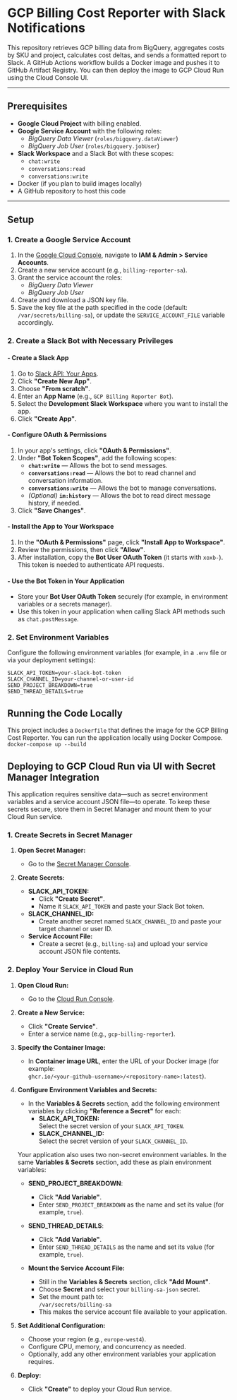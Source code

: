 # GCP Billing Cost Reporter with Slack Notifications

This repository retrieves GCP billing data from BigQuery, aggregates costs by SKU and project, calculates cost deltas, and sends a formatted report to Slack. A GitHub Actions workflow builds a Docker image and pushes it to GitHub Artifact Registry. You can then deploy the image to GCP Cloud Run using the Cloud Console UI.

---

## Prerequisites

- **Google Cloud Project** with billing enabled.
- **Google Service Account** with the following roles:
  - *BigQuery Data Viewer* (`roles/bigquery.dataViewer`)
  - *BigQuery Job User* (`roles/bigquery.jobUser`)
- **Slack Workspace** and a Slack Bot with these scopes:
  - `chat:write`
  - `conversations:read`
  - `conversations:write`
- Docker (if you plan to build images locally)
- A GitHub repository to host this code

---

## Setup

### 1. Create a Google Service Account

1. In the [Google Cloud Console](https://console.cloud.google.com/), navigate to **IAM & Admin > Service Accounts**.
2. Create a new service account (e.g., `billing-reporter-sa`).
3. Grant the service account the roles:
   - *BigQuery Data Viewer*
   - *BigQuery Job User*
4. Create and download a JSON key file.
5. Save the key file at the path specified in the code (default: `/var/secrets/billing-sa`), or update the `SERVICE_ACCOUNT_FILE` variable accordingly.

### 2. Create a Slack Bot with Necessary Privileges


#### - Create a Slack App

1. Go to [Slack API: Your Apps](https://api.slack.com/apps).
2. Click **"Create New App"**.
3. Choose **"From scratch"**.
4. Enter an **App Name** (e.g., `GCP Billing Reporter Bot`).
5. Select the **Development Slack Workspace** where you want to install the app.
6. Click **"Create App"**.

#### - Configure OAuth & Permissions

1. In your app's settings, click **"OAuth & Permissions"**.
2. Under **"Bot Token Scopes"**, add the following scopes:
   - **`chat:write`** — Allows the bot to send messages.
   - **`conversations:read`** — Allows the bot to read channel and conversation information.
   - **`conversations:write`** — Allows the bot to manage conversations.
   - *(Optional)* **`im:history`** — Allows the bot to read direct message history, if needed.
3. Click **"Save Changes"**.

#### - Install the App to Your Workspace

1. In the **"OAuth & Permissions"** page, click **"Install App to Workspace"**.
2. Review the permissions, then click **"Allow"**.
3. After installation, copy the **Bot User OAuth Token** (it starts with `xoxb-`).  
   This token is needed to authenticate API requests.

#### - Use the Bot Token in Your Application

- Store your **Bot User OAuth Token** securely (for example, in environment variables or a secrets manager).
- Use this token in your application when calling Slack API methods such as `chat.postMessage`.

### 2. Set Environment Variables

Configure the following environment variables (for example, in a `.env` file or via your deployment settings):

```env
SLACK_API_TOKEN=your-slack-bot-token
SLACK_CHANNEL_ID=your-channel-or-user-id
SEND_PROJECT_BREAKDOWN=true
SEND_THREAD_DETAILS=true
```

## Running the Code Locally
This project includes a `Dockerfile` that defines the image for the GCP Billing Cost Reporter. You can run the application locally using Docker Compose.
`docker-compose up --build`

## Deploying to GCP Cloud Run via UI with Secret Manager Integration

This application requires sensitive data—such as secret environment variables and a service account JSON file—to operate. To keep these secrets secure, store them in Secret Manager and mount them to your Cloud Run service.

### 1. Create Secrets in Secret Manager

1. **Open Secret Manager:**
   - Go to the [Secret Manager Console](https://console.cloud.google.com/security/secret-manager).

2. **Create Secrets:**
   - **SLACK_API_TOKEN:**
     - Click **"Create Secret"**.
     - Name it `SLACK_API_TOKEN` and paste your Slack Bot token.
   - **SLACK_CHANNEL_ID:**
     - Create another secret named `SLACK_CHANNEL_ID` and paste your target channel or user ID.
   - **Service Account File:**
     - Create a secret (e.g., `billing-sa`) and upload your service account JSON file contents.

### 2. Deploy Your Service in Cloud Run

1. **Open Cloud Run:**
   - Go to the [Cloud Run Console](https://console.cloud.google.com/run).

2. **Create a New Service:**
   - Click **"Create Service"**.
   - Enter a service name (e.g., `gcp-billing-reporter`).

3. **Specify the Container Image:**
   - In **Container image URL**, enter the URL of your Docker image (for example:  
     `ghcr.io/<your-github-username>/<repository-name>:latest`).

4. **Configure Environment Variables and Secrets:**

   - In the **Variables & Secrets** section, add the following environment variables by clicking **"Reference a Secret"** for each:
     - **SLACK_API_TOKEN:**  
       Select the secret version of your `SLACK_API_TOKEN`.
     - **SLACK_CHANNEL_ID:**  
       Select the secret version of your `SLACK_CHANNEL_ID`.

   Your application also uses two non-secret environment variables. In the same **Variables & Secrets** section, add these as plain environment variables:

   - **SEND_PROJECT_BREAKDOWN**:  
     - Click **"Add Variable"**.
     - Enter `SEND_PROJECT_BREAKDOWN` as the name and set its value (for example, `true`).

   - **SEND_THREAD_DETAILS**:  
     - Click **"Add Variable"**.
     - Enter `SEND_THREAD_DETAILS` as the name and set its value (for example, `true`).

   - **Mount the Service Account File:**
     - Still in the **Variables & Secrets** section, click **"Add Mount"**.
     - Choose **Secret** and select your `billing-sa-json` secret.
     - Set the mount path to:  
       `/var/secrets/billing-sa`
     - This makes the service account file available to your application.

5. **Set Additional Configuration:**
   - Choose your region (e.g., `europe-west4`).
   - Configure CPU, memory, and concurrency as needed.
   - Optionally, add any other environment variables your application requires.

6. **Deploy:**
   - Click **"Create"** to deploy your Cloud Run service.

